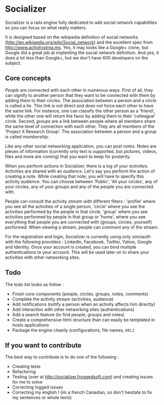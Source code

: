 # Socializer

Socializer is a rails engine fully dedicated to add social network capabilities so you can focus
on what really matters.

It is designed based on the wikipedia definition of social networks (http://en.wikipedia.org/wiki/Social_network) and
the excellent spec from http://www.activitystrea.ms. Yes, it may looks like a Google+ clone, but Google did a
great job at implenting the social network definition. And yes, it does a lot less than Google+, but we don't have
400 developers on the subject.

## Core concepts

*People* are connected with each other in numerous ways. First of all, they can signify to another person
that they want to be connected with them by adding them to their *circles*. The association between a person
and a circle is called a *tie*. This link is not direct and does not force each other to have the same link.
For instance, one can classify the other person as a 'friend', while the other one will return the favor by adding
them to their 'colleague' circle. Second, *groups* are a link between people where all members share the same level
of connection with each other. They are all members of the 'Project X Research Group'. The association between a
person and a group is called *membership*.

Like any other social networking application, you can post *notes*. Notes are pieces of information (currently only
text is supported, but pictures, videos, files and more are coming) that you want to keep for posterity.

When you perform actions in Socializer, there is a log of your *activities*. Activities are shared with
an *audience*. Let's say you perform the action of creating a note. While creating that note,
you will have to specify this activity audience. You can choose between 'Public', 'All your circles', any of your
circles, any of your groups and any of the people you are connected with.

People can consult the activity *stream* with different filters : 'profile' where you see all the activities of a
single person, 'circle' where you see the activities performed by the people in that circle, 'group' where you
see activities performed by people in that group or 'home', where you see everything that people you are connected
with (groups, circles, yourself) performed. When viewing a stream, people can *comment* any of the stream.

For the registration and login, Socializer is currently using only omniauth with the following providers :
LinkedIn, Facebook, Twitter, Yahoo, Google and Identity. Once your account is created, you can bind multiple
authentications to your account. This will be used later on to share your activities with other networking sites.

## Todo

The todo list looks as follow :
* Finish core components (people, circles, groups, notes, comments)
* Complete the activity stream (activities, audience)
* Add notifications (notify a person when an activity affects him directly)
* Add interaction with other networking sites (authentications)
* Add a search feature (to find people, groups and notes)
* Create a comprehensive html structure than can easily be templated in hosts applications
* Package the engine cleanly (configurations, file names, etc.)

## If you want to contribute

The best way to contribute is to do one of the following :
* Creating tests
* Refactoring
* Testing (over at http://socializer.froggedsoft.com) and creating issues for me to solve
* Correcting logged issues
* Correcting my english ! (im a french Canadian, so don't hesitate to fix my sentences or whole texts)
